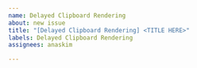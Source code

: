 ```yaml
---
name: Delayed Clipboard Rendering
about: new issue
title: "[Delayed Clipboard Rendering] <TITLE HERE>"
labels: Delayed Clipboard Rendering
assignees: anaskim

---
```



